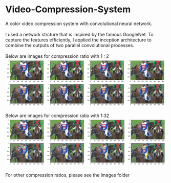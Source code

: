 # Video-Compression-System
A color video compression system with convolutional neural network.<br/><br/>
I used a network strcture that is inspired by the famous GoogleNet. To capture the features efficiently, I applied the inception architecture to combine the outputs of two parallel convolutional processes. <br/><br>
Below are images for compression ratio with 1 : 2<br/>
![1:2](https://github.com/yjjw/Video-Compression/blob/master/images/1%20over%202.PNG)<br/><br/>
Below are images for compression ratio with 1:32<br/>
![1:32](https://github.com/yjjw/Video-Compression/blob/master/images/1%20over%2032.PNG)<br/><br/>
For other compression ratios, please see the images folder
